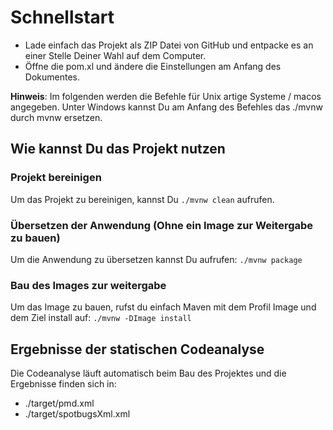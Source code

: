 # Schnellstart

- Lade einfach das Projekt als ZIP Datei von GitHub und entpacke es an einer 
Stelle Deiner Wahl auf dem Computer.
- Öffne die pom.xl und ändere die Einstellungen am Anfang des Dokumentes.

**Hinweis**: Im folgenden werden die Befehle für Unix artige Systeme / macos
angegeben. Unter Windows kannst Du am Anfang des Befehles das ./mvnw durch mvnw
ersetzen.

## Wie kannst Du das Projekt nutzen

### Projekt bereinigen

Um das Projekt zu bereinigen, kannst Du
```./mvnw clean```
aufrufen.

### Übersetzen der Anwendung (Ohne ein Image zur Weitergabe zu bauen)

Um die Anwendung zu übersetzen kannst Du aufrufen:
```./mvnw package```

### Bau des Images zur weitergabe

Um das Image zu bauen, rufst du einfach Maven mit dem Profil Image und dem
Ziel install auf:
```./mvnw -DImage install```

## Ergebnisse der statischen Codeanalyse

Die Codeanalyse läuft automatisch beim Bau des Projektes und die Ergebnisse
finden sich in:
- ./target/pmd.xml
- ./target/spotbugsXml.xml
